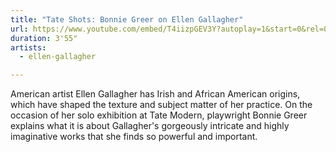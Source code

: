 ```yaml
---
title: "Tate Shots: Bonnie Greer on Ellen Gallagher"
url: https://www.youtube.com/embed/T4iizpGEV3Y?autoplay=1&start=0&rel=0
duration: 3'55"
artists:
  - ellen-gallagher

---
```


American artist Ellen Gallagher has Irish and African American origins, which have shaped the texture and subject matter of her practice. On the occasion of her solo exhibition at Tate Modern, playwright Bonnie Greer explains what it is about Gallagher's gorgeously intricate and highly imaginative works that she finds so powerful and important.